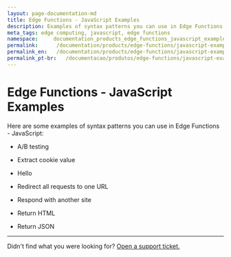 ```yaml
---
layout: page-documentation-md
title: Edge Functions - JavaScript Examples
description: Examples of syntax patterns you can use in Edge Functions - JavaScript.
meta_tags: edge computing, javascript, edge functions
namespace:     documentation_products_edge_functions_javascript_examples
permalink:      /documentation/products/edge-functions/javascript-examples
permalink_en:   /documentation/products/edge-functions/javascript-examples
permalink_pt-br:   /documentacao/produtos/edge-functions/javascript-examples
---
```

# Edge Functions - JavaScript Examples

Here are some examples of syntax patterns you can use in Edge Functions - JavaScript:

- A/B testing

- Extract cookie value

- Hello

- Redirect all requests to one URL

- Respond with another site

- Return HTML

- Return JSON



---

Didn't find what you were looking for? [Open a support ticket.](https://tickets.azion.com/)
